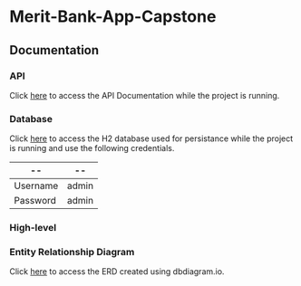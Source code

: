 # Merit-Bank-App-Capstone

## Documentation

### API

Click [here](http://localhost:8080/swagger-ui/) to access the API Documentation while the project is running.

### Database

Click [here](http://localhost:8080/h2-console/) to access the H2 database used for persistance while the project is running and use the following credentials. 

-- | --
----- | ------
Username | admin
Password | admin

### High-level

### Entity Relationship Diagram

Click [here](https://dbdiagram.io/d/60b51417b29a09603d17551a) to access the ERD created using dbdiagram.io.
